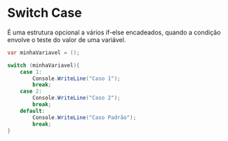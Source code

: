 # Switch Case
É uma estrutura opcional a vários if-else encadeados, quando a condição envolve o teste do valor de uma variável.

````c#
var minhaVariavel = ();

switch (minhaVariavel){
    case 1:
        Console.WriteLine("Caso 1");
        break;
    case 2:
        Console.WriteLine("Caso 2");
        break;
    default:
        Console.WriteLine("Caso Padrão");
        break;
}

````